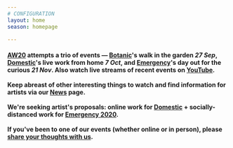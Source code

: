 ```yaml
---
# CONFIGURATION
layout: home
season: homepage

---
```

#### [AW20](/current/2020-autumnwinter) attempts a trio of events — [Botanic](/current/2020-autumnwinter/botanic)'s walk in the garden *27 Sep*, [Domestic](/current/2020-domestic)'s live work from home *7 Oct*, and [Emergency](/current/2020-emergency)'s day out for the curious *21 Nov*. Also watch live streams of recent events on <a href="http://bit.ly/YTwarnmcr" target="_blank">YouTube</a>.<br><br>Keep abreast of other interesting things to watch and find information for artists via our [News](/news) page.<br><br>We're seeking artist's proposals: online work for [Domestic](/hab/domestic) + socially-distanced work for [Emergency 2020](/hab/emergency).<br><br>If you've been to one of our events (whether online or in person), please <a href="http://bit.ly/warnmcrfeedback" target="_blank">share your thoughts with us</a>.
